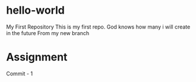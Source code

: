 # hello-world
My First Repository
This is my first repo. God knows how many i will create in the future
From my new branch

# Assignment

Commit - 1
